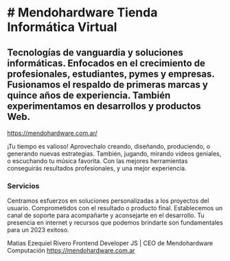 # # Mendohardware Tienda Informática Virtual
## Tecnologías de vanguardia y soluciones informáticas. Enfocados en el crecimiento de profesionales, estudiantes, pymes y empresas. Fusionamos el respaldo de primeras marcas y quince años de experiencia. También experimentamos en desarrollos y productos Web.

https://mendohardware.com.ar/

 ¡Tu tiempo es valioso! Aprovechalo creando, diseñando, produciendo, o generando nuevas estrategias. También, jugando, mirando videos geniales, o escuchando tu música favorita. Con las mejores herramientas conseguirás resultados profesionales, y una mejor experiencia.

###  Servicios
Centramos esfuerzos en soluciones personalizadas a los proyectos del usuario. Comprometidos con el resultado o producto final. Establecemos un canal de soporte para acompañarte y aconsejarte en el desarrollo. Tu presencia en internet y recursos que podemos brindarte son fundamentales para un 2023 exitoso.

Matias Ezequiel Rivero
Frontend Developer JS | CEO de Mendohardware Computación
https://mendohardware.com.ar